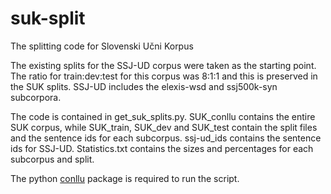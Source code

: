 # suk-split
The splitting code for Slovenski Učni Korpus

The existing splits for the SSJ-UD corpus were taken as the starting point. The ratio for train:dev:test for this corpus was 8:1:1 and this is preserved in the SUK splits. SSJ-UD includes the elexis-wsd and ssj500k-syn subcorpora. 

The code is contained in get_suk_splits.py. SUK_conllu contains the entire SUK corpus, while SUK_train, SUK_dev and SUK_test contain the split files and the sentence ids for each subcorpus. ssj-ud_ids contains the sentence ids for SSJ-UD. Statistics.txt contains the sizes and percentages for each subcorpus and split.

The python [conllu](https://pypi.org/project/conllu/) package is required to run the script.
